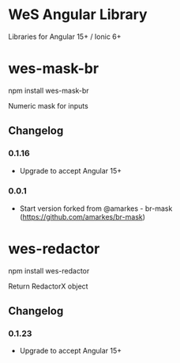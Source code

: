 # WeS Angular Library

Libraries for Angular 15+ / Ionic 6+


# wes-mask-br
npm install wes-mask-br

Numeric mask for inputs

## Changelog

### 0.1.16
- Upgrade to accept Angular 15+

### 0.0.1
- Start version forked from @amarkes - br-mask (https://github.com/amarkes/br-mask)



# wes-redactor
npm install wes-redactor

Return RedactorX object

## Changelog

### 0.1.23
- Upgrade to accept Angular 15+

